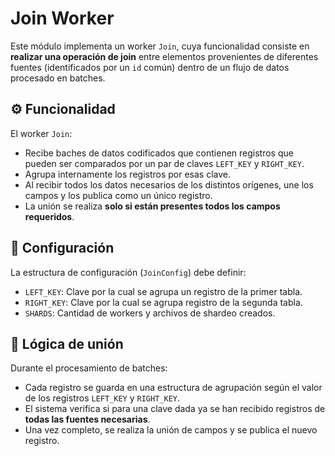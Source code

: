 # Join Worker

Este módulo implementa un worker `Join`, cuya funcionalidad consiste en **realizar una operación de join** entre elementos provenientes de diferentes fuentes (identificados por un `id` común) dentro de un flujo de datos procesado en batches.

## ⚙️ Funcionalidad

El worker `Join`:

- Recibe baches de datos codificados que contienen registros que pueden ser comparados por un par de claves `LEFT_KEY` y `RIGHT_KEY`.
- Agrupa internamente los registros por esas clave.
- Al recibir todos los datos necesarios de los distintos orígenes, une los campos y los publica como un único registro.
- La unión se realiza **solo si están presentes todos los campos requeridos**.

## 🔐 Configuración

La estructura de configuración (`JoinConfig`) debe definir:

- `LEFT_KEY`: Clave por la cual se agrupa un registro de la primer tabla.
- `RIGHT_KEY`: Clave por la cual se agrupa registro de la segunda tabla.
- `SHARDS`: Cantidad de workers y archivos de shardeo creados.

## 🧠 Lógica de unión

Durante el procesamiento de batches:

- Cada registro se guarda en una estructura de agrupación según el valor de los registros `LEFT_KEY` y `RIGHT_KEY`.
- El sistema verifica si para una clave dada ya se han recibido registros de **todas las fuentes necesarias**.
- Una vez completo, se realiza la unión de campos y se publica el nuevo registro.
